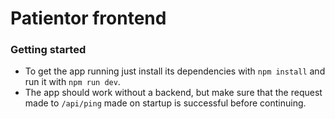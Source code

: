 # Patientor frontend

### Getting started

- To get the app running just install its dependencies with `npm install` and run it with `npm run dev`.
- The app should work without a backend, but make sure that the request made to `/api/ping` made on startup is successful before continuing.
